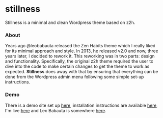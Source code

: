 # stillness
Stillness is a minimal and clean Wordpress theme based on z2h.

### About
Years ago @leobabauta released the Zen Habits theme which I really liked for its minimal approach and style. In 2013, he released v2.0 and now, three years later, I decided to rework it. This reworking was in two parts: design and functionality. Specifically, the original z2h theme required the user to dive into the code to make certain changes to get the theme to work as expected. **Stillness** does away with that by ensuring that everything can be done from the Wordpress admin menu following some simple set-up instructions.

### Demo
There is a demo site set up [here](http://stillness.vhbelvadi.com), installation instructions are available [here](http://vhbelvadi.com/stillness), I'm live [here](http://vhbelvadi.com) and Leo Babauta is somewhere [here](http://zenhabits.net).
